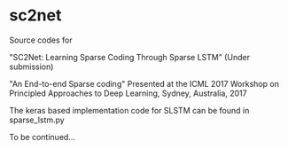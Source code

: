 # sc2net
Source codes for 

"SC2Net: Learning Sparse Coding Through Sparse LSTM" (Under submission)

"An End-to-end Sparse coding" Presented at the ICML 2017 Workshop on Principled Approaches
to Deep Learning, Sydney, Australia, 2017

The keras based implementation code for SLSTM can be found in sparse_lstm.py 

To be continued...

